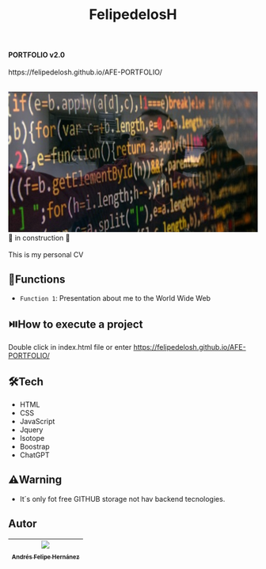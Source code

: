 <h1 align="center">FelipedelosH</h1>
<br>
<h4>PORTFOLIO v2.0</h4>
https://felipedelosh.github.io/AFE-PORTFOLIO/ 
<br><br>

![Banner](assets/img/banner/banner.jpg)
:construction: in construction :construction:
<br><br>
This is my personal CV

## :hammer:Functions

- `Function 1`: Presentation about me to the World Wide Web<br>


## :play_or_pause_button:How to execute a project

Double click in index.html file or enter https://felipedelosh.github.io/AFE-PORTFOLIO/

## :hammer_and_wrench:Tech

- HTML
- CSS
- JavaScript
- Jquery
- Isotope
- Boostrap
- ChatGPT

## :warning:Warning

- It´s only fot free GITHUB storage not hav backend tecnologies.

## Autor

| [<img src="https://avatars.githubusercontent.com/u/38327255?v=4" width=115><br><sub>Andrés Felipe Hernánez</sub>](https://github.com/camilafernanda)|
| :---: |